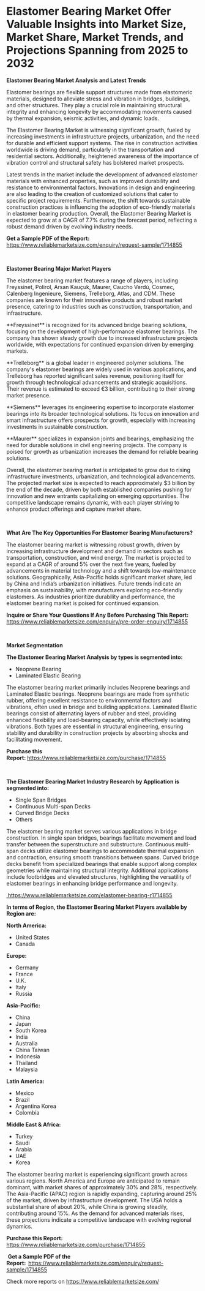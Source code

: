 <p><h1>Elastomer Bearing Market Offer Valuable Insights into Market Size, Market Share, Market Trends, and Projections Spanning from 2025 to 2032</h1></p><p><strong>Elastomer Bearing Market Analysis and Latest Trends</strong></p>
<p><p>Elastomer bearings are flexible support structures made from elastomeric materials, designed to alleviate stress and vibration in bridges, buildings, and other structures. They play a crucial role in maintaining structural integrity and enhancing longevity by accommodating movements caused by thermal expansion, seismic activities, and dynamic loads.</p><p>The Elastomer Bearing Market is witnessing significant growth, fueled by increasing investments in infrastructure projects, urbanization, and the need for durable and efficient support systems. The rise in construction activities worldwide is driving demand, particularly in the transportation and residential sectors. Additionally, heightened awareness of the importance of vibration control and structural safety has bolstered market prospects.</p><p>Latest trends in the market include the development of advanced elastomer materials with enhanced properties, such as improved durability and resistance to environmental factors. Innovations in design and engineering are also leading to the creation of customized solutions that cater to specific project requirements. Furthermore, the shift towards sustainable construction practices is influencing the adoption of eco-friendly materials in elastomer bearing production. Overall, the Elastomer Bearing Market is expected to grow at a CAGR of 7.7% during the forecast period, reflecting a robust demand driven by evolving industry needs.</p></p>
<p><strong>Get a Sample PDF of the Report:&nbsp;</strong> <a href="https://www.reliablemarketsize.com/enquiry/request-sample/1714855?utm_campaign=3201&utm_medium=2&utm_source=Github&utm_content=ia&utm_term=28032025&utm_id=elastomer-bearing">https://www.reliablemarketsize.com/enquiry/request-sample/1714855</a></p>
<p>&nbsp;</p>
<p><strong>Elastomer Bearing Major Market Players</strong></p>
<p><p>The elastomer bearing market features a range of players, including Freyssinet, Polirol, Arsan Kauçuk, Maurer, Caucho Verdú, Cosmec, Calenberg Ingenieure, Siemens, Trelleborg, Atlas, and CDM. These companies are known for their innovative products and robust market presence, catering to industries such as construction, transportation, and infrastructure.</p><p>**Freyssinet** is recognized for its advanced bridge bearing solutions, focusing on the development of high-performance elastomer bearings. The company has shown steady growth due to increased infrastructure projects worldwide, with expectations for continued expansion driven by emerging markets.</p><p>**Trelleborg** is a global leader in engineered polymer solutions. The company's elastomer bearings are widely used in various applications, and Trelleborg has reported significant sales revenue, positioning itself for growth through technological advancements and strategic acquisitions. Their revenue is estimated to exceed €3 billion, contributing to their strong market presence.</p><p>**Siemens** leverages its engineering expertise to incorporate elastomer bearings into its broader technological solutions. Its focus on innovation and smart infrastructure offers prospects for growth, especially with increasing investments in sustainable construction.</p><p>**Maurer** specializes in expansion joints and bearings, emphasizing the need for durable solutions in civil engineering projects. The company is poised for growth as urbanization increases the demand for reliable bearing solutions.</p><p>Overall, the elastomer bearing market is anticipated to grow due to rising infrastructure investments, urbanization, and technological advancements. The projected market size is expected to reach approximately $3 billion by the end of the decade, driven by both established companies pushing for innovation and new entrants capitalizing on emerging opportunities. The competitive landscape remains dynamic, with each player striving to enhance product offerings and capture market share.</p></p>
<p>&nbsp;</p>
<p><strong>What Are The Key Opportunities For Elastomer Bearing Manufacturers?</strong></p>
<p><p>The elastomer bearing market is witnessing robust growth, driven by increasing infrastructure development and demand in sectors such as transportation, construction, and wind energy. The market is projected to expand at a CAGR of around 5% over the next five years, fueled by advancements in material technology and a shift towards low-maintenance solutions. Geographically, Asia-Pacific holds significant market share, led by China and India’s urbanization initiatives. Future trends indicate an emphasis on sustainability, with manufacturers exploring eco-friendly elastomers. As industries prioritize durability and performance, the elastomer bearing market is poised for continued expansion.</p></p>
<p><strong>Inquire or Share Your Questions If Any Before Purchasing This Report:</strong> <a href="https://www.reliablemarketsize.com/enquiry/pre-order-enquiry/1714855?utm_campaign=3201&utm_medium=2&utm_source=Github&utm_content=ia&utm_term=28032025&utm_id=elastomer-bearing">https://www.reliablemarketsize.com/enquiry/pre-order-enquiry/1714855</a></p>
<p>&nbsp;</p>
<p><strong>Market Segmentation</strong></p>
<p><strong>The Elastomer Bearing Market Analysis by types is segmented into:</strong></p>
<p><ul><li>Neoprene Bearing</li><li>Laminated Elastic Bearing</li></ul></p>
<p><p>The elastomer bearing market primarily includes Neoprene bearings and Laminated Elastic bearings. Neoprene bearings are made from synthetic rubber, offering excellent resistance to environmental factors and vibrations, often used in bridge and building applications. Laminated Elastic bearings consist of alternating layers of rubber and steel, providing enhanced flexibility and load-bearing capacity, while effectively isolating vibrations. Both types are essential in structural engineering, ensuring stability and durability in construction projects by absorbing shocks and facilitating movement.</p></p>
<p><strong>Purchase this Report:&nbsp;</strong><a href="https://www.reliablemarketsize.com/purchase/1714855?utm_campaign=3201&utm_medium=2&utm_source=Github&utm_content=ia&utm_term=28032025&utm_id=elastomer-bearing">https://www.reliablemarketsize.com/purchase/1714855</a></p>
<p>&nbsp;</p>
<p><strong>The Elastomer Bearing Market Industry Research by Application is segmented into:</strong></p>
<p><ul><li>Single Span Bridges</li><li>Continuous Multi-span Decks</li><li>Curved Bridge Decks</li><li>Others</li></ul></p>
<p><p>The elastomer bearing market serves various applications in bridge construction. In single span bridges, bearings facilitate movement and load transfer between the superstructure and substructure. Continuous multi-span decks utilize elastomer bearings to accommodate thermal expansion and contraction, ensuring smooth transitions between spans. Curved bridge decks benefit from specialized bearings that enable support along complex geometries while maintaining structural integrity. Additional applications include footbridges and elevated structures, highlighting the versatility of elastomer bearings in enhancing bridge performance and longevity.</p></p>
<p><a href="https://www.reliablemarketsize.com/elastomer-bearing-r1714855?utm_campaign=3201&utm_medium=2&utm_source=Github&utm_content=ia&utm_term=28032025&utm_id=elastomer-bearing">&nbsp;https://www.reliablemarketsize.com/elastomer-bearing-r1714855</a></p>
<p><strong>In terms of Region, the Elastomer Bearing Market Players available by Region are:</strong></p>
<p>
    <p> <strong> North America: </strong>
        <ul>
            <li>United States</li>
            <li>Canada</li>
        </ul>
        </p> 
    <p> <strong> Europe: </strong>
        <ul>
            <li>Germany</li>
            <li>France</li>
            <li>U.K.</li>
            <li>Italy</li>
            <li>Russia</li>
        </ul>
        </p> 
    <p> <strong> Asia-Pacific: </strong>
        <ul>
            <li>China</li>
            <li>Japan</li>
            <li>South Korea</li>
            <li>India</li>
            <li>Australia</li>
            <li>China Taiwan</li>
            <li>Indonesia</li>
            <li>Thailand</li>
            <li>Malaysia</li>
        </ul>
        </p> 
    <p> <strong> Latin America: </strong>
        <ul>
            <li>Mexico</li>
            <li>Brazil</li>
            <li>Argentina Korea</li>
            <li>Colombia</li>
        </ul>
        </p> 
    <p> <strong> Middle East & Africa: </strong>
        <ul>
            <li>Turkey</li>
            <li>Saudi</li>
            <li>Arabia</li>
            <li>UAE</li>
            <li>Korea</li>
        </ul>
    </p>
    </p>
<p><p>The elastomer bearing market is experiencing significant growth across various regions. North America and Europe are anticipated to remain dominant, with market shares of approximately 30% and 28%, respectively. The Asia-Pacific (APAC) region is rapidly expanding, capturing around 25% of the market, driven by infrastructure development. The USA holds a substantial share of about 20%, while China is growing steadily, contributing around 15%. As the demand for advanced materials rises, these projections indicate a competitive landscape with evolving regional dynamics.</p></p>
<p><strong>Purchase this Report: </strong><a href="https://www.reliablemarketsize.com/purchase/1714855?utm_campaign=3201&utm_medium=2&utm_source=Github&utm_content=ia&utm_term=28032025&utm_id=elastomer-bearing">https://www.reliablemarketsize.com/purchase/1714855</a></p>
<p>&nbsp;<strong>Get a Sample PDF of the Report:&nbsp;&nbsp;</strong><a href="https://www.reliablemarketsize.com/enquiry/request-sample/1714855?utm_campaign=3201&utm_medium=2&utm_source=Github&utm_content=ia&utm_term=28032025&utm_id=elastomer-bearing">https://www.reliablemarketsize.com/enquiry/request-sample/1714855</a></p>
<p><strong></strong></p>
<p>Check more reports on <a href="https://www.reliablemarketsize.com/?utm_campaign=3201&utm_medium=2&utm_source=Github&utm_content=ia&utm_term=28032025&utm_id=elastomer-bearing">https://www.reliablemarketsize.com/</a></p>
